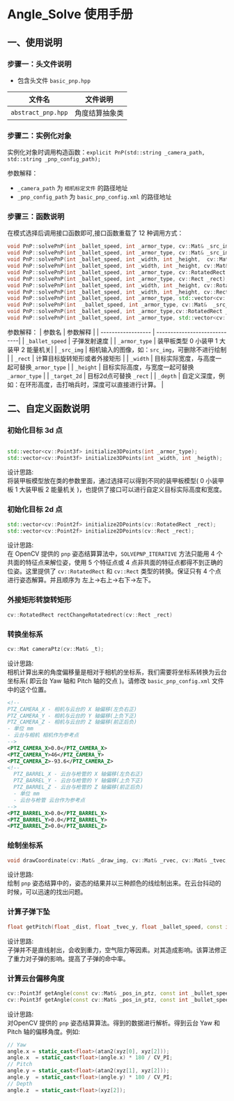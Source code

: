 # Angle_Solve 使用手册


## 一、使用说明

### 步骤一：头文件说明

- 包含头文件 `basic_pnp.hpp`

| 文件名                  | 文件说明                                   |
| ---------------------- | ------------------------------------------- |
| `abstract_pnp.hpp`     | 角度结算抽象类           |
### 步骤二：实例化对象

实例化对象时调用构造函数：`explicit PnP(std::string _camera_path, std::string _pnp_config_path);`

参数解释：
- `_camera_path` 为 `相机标定文件` 的路径地址
- `_pnp_config_path` 为 `basic_pnp_config.xml` 的路径地址
  
### 步骤三：函数说明

在模式选择后调用接口函数即可,接口函数重载了 12 种调用方式：

  ```cpp
  void PnP::solvePnP(int _ballet_speed, int _armor_type, cv::Mat& _src_img, cv::RotatedRect _rect);
  void PnP::solvePnP(int _ballet_speed, int _armor_type, cv::Mat& _src_img, cv::Rect _rect);
  void PnP::solvePnP(int _ballet_speed, int _width, int _height,  cv::Mat& _src_img, cv::RotatedRect _rect);
  void PnP::solvePnP(int _ballet_speed, int _width, int _height, cv::Mat& _src_img, cv::Rect _rect);
  void PnP::solvePnP(int _ballet_speed, int _armor_type, cv::RotatedRect _rect);            
  void PnP::solvePnP(int _ballet_speed, int _armor_type, cv::Rect _rect);
  void PnP::solvePnP(int _ballet_speed, int _width, int _height, cv::RotatedRect _rect);
  void PnP::solvePnP(int _ballet_speed, int _width, int _height, cv::Rect _rect);
  void PnP::solvePnP(int _ballet_speed, int _armor_type, std::vector<cv::Point2f> _target_2d);
  void PnP::solvePnP(int  _ballet_speed, int _armor_type, cv::Mat&  _src_img, std::vector<cv::Point2f> _target_2d);
  void PnP::solvePnP(int _ballet_speed, int _armor_type,cv::RotatedRect _rect, int _depth)
  void PnP::solvePnP(int _ballet_speed, int _armor_type, std::vector<cv::Point2f> _target_2d, int _depth)


  ```
  参数解释：
  |      参数名         |           参数解释             |
  | ------------------ | -----------------------------|
  | `_ballet_speed`    | 子弹发射速度 |
  | `_armor_type`      | 装甲板类型 0 小装甲 1 大装甲 2 能量机关| 
  | `_src_img`         | 相机输入的图像，如：`src_img`，可删除不进行绘制 |
  | `_rect`            | 计算目标旋转矩形或者外接矩形 |
  | `_width`           | 目标实际宽度，与高度一起可替换`_armor_type` |
  | `_height`          | 目标实际高度，与宽度一起可替换`_armor_type` | 
  | `_target_2d`       | 目标2d点可替换 `_rect` |
  | `_depth`           | 自定义深度，例如：在环形高度，击打哨兵时，深度可以直接进行计算。 |

## 二、自定义函数说明

### 初始化目标 3d 点

  ```cpp

  std::vector<cv::Point3f> initialize3DPoints(int _armor_type);
  std::vector<cv::Point3f> initialize3DPoints(int _width, int _heigth);
  ```
  设计思路:  
  将装甲板模型放在类的参数里面，通过选择可以得到不同的装甲板模型( 0 小装甲板 1 大装甲板 2 能量机关 )，也提供了接口可以进行自定义目标实际高度和宽度。
### 初始化目标 2d 点

  ```cpp
  std::vector<cv::Point2f> initialize2DPoints(cv::RotatedRect _rect);
  std::vector<cv::Point2f> initialize2DPoints(cv::Rect _rect);
  ```
  设计思路:  
  在 OpenCV 提供的 `pnp` 姿态结算算法中，`SOLVEPNP_ITERATIVE` 方法只能用 4 个共面的特征点来解位姿，使用 5 个特征点或 4 点非共面的特征点都得不到正确的位姿。这里提供了 `cv::RotatedRect` 和 `cv::Rect` 类型的转换。保证只有 4 个点进行姿态解算。并且顺序为 左上->右上->右下->左下。
### 外接矩形转旋转矩形

  ```cpp
  cv::RotatedRect rectChangeRotatedrect(cv::Rect _rect)
  ```

### 转换坐标系

  ```cpp
  cv::Mat cameraPtz(cv::Mat& _t);
  ```
  设计思路:  
  相机计算出来的角度偏移量是相对于相机的坐标系，我们需要将坐标系转换为云台坐标系( 即云台 Yaw 轴和 Pitch 轴的交点 )。请修改 `basic_pnp_config.xml` 文件中的这个位置。
  ```xml
  <!--
  PTZ_CAMERA_X - 相机与云台的 X 轴偏移(左负右正)
  PTZ_CAMERA_Y - 相机与云台的 Y 轴偏移(上负下正)
  PTZ_CAMERA_Z - 相机与云台的 Z 轴偏移(前正后负)
  - 单位 mm
  - 云台与相机 相机作为参考点
  -->
  <PTZ_CAMERA_X>0.0</PTZ_CAMERA_X>
  <PTZ_CAMERA_Y>46</PTZ_CAMERA_Y>
  <PTZ_CAMERA_Z>-93.6</PTZ_CAMERA_Z>
  <!-- 
    PTZ_BARREL_X - 云台与枪管的 X 轴偏移(左负右正)
    PTZ_BARREL_Y - 云台与枪管的 Y 轴偏移(上负下正)
    PTZ_BARREL_Z - 云台与枪管的 Z 轴偏移(前正后负)
    - 单位 mm
    - 云台与枪管 云台作为参考点
  -->
  <PTZ_BARREL_X>0.0</PTZ_BARREL_X>
  <PTZ_BARREL_Y>0.0</PTZ_BARREL_Y>
  <PTZ_BARREL_Z>0.0</PTZ_BARREL_Z>
  ```
### 绘制坐标系

  ```cpp
  void drawCoordinate(cv::Mat& _draw_img, cv::Mat& _rvec, cv::Mat& _tvec,cv::Mat& _cameraMatrix, cv::Mat& _distcoeffs);
  ```
  设计思路:  
  绘制 `pnp` 姿态结算中的，姿态的结果并以三种颜色的线绘制出来。在云台抖动的时候，可以迅速的找出问题。
### 计算子弹下坠

  ```cpp
  float getPitch(float _dist, float _tvec_y, float _ballet_speed, const int _company = 1);
  ```
  设计思路:  
  子弹并不是直线射出，会收到重力，空气阻力等因素。对其造成影响。该算法修正了重力对子弹的影响。提高了子弹的命中率。
### 计算云台偏移角度

  ```cpp
  cv::Point3f getAngle(const cv::Mat& _pos_in_ptz, const int _bullet_speed, const int _company);
  cv::Point3f getAngle(const cv::Mat& _pos_in_ptz, const int _bullet_speed, const int _company, const int _depth);
  ```
  设计思路:  
  对OpenCV 提供的 `pnp` 姿态结算算法。得到的数据进行解析。得到云台 Yaw 和 Pitch 轴的偏移角度。例如:
  ```cpp
  // Yaw
  angle.x = static_cast<float>(atan2(xyz[0], xyz[2]));
  angle.x  = static_cast<float>(angle.x) * 180 / CV_PI;
  // Pitch
  angle.y = static_cast<float>(atan2(xyz[1], xyz[2]));
  angle.y  = static_cast<float>(angle.y) * 180 / CV_PI;
  // Depth
  angle.z  = static_cast<float>(xyz[2]);
  ```
